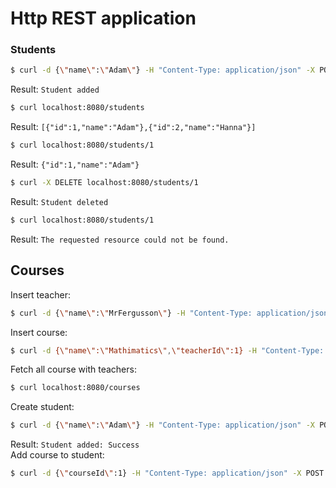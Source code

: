 # Http REST application
### Students
```bash
$ curl -d {\"name\":\"Adam\"} -H "Content-Type: application/json" -X POST localhost:8080/students
```  
Result: `Student added` 
```bash
$ curl localhost:8080/students
``` 
Result: `[{"id":1,"name":"Adam"},{"id":2,"name":"Hanna"}]`
```bash
$ curl localhost:8080/students/1
```  
Result: `{"id":1,"name":"Adam"}`  
```bash
$ curl -X DELETE localhost:8080/students/1
```  
Result: `Student deleted`  
```bash
$ curl localhost:8080/students/1
```  
Result: `The requested resource could not be found.`

## Courses
Insert teacher:  
```bash
$ curl -d {\"name\":\"MrFergusson\"} -H "Content-Type: application/json" -X POST localhost:8080/teachers
```  
Insert course:  
```bash
$ curl -d {\"name\":\"Mathimatics\",\"teacherId\":1} -H "Content-Type: application/json" -X POST localhost:8080/courses
```  
Fetch all course with teachers:  
```bash
$ curl localhost:8080/courses
```  
Create student:  
```bash
$ curl -d {\"name\":\"Adam\"} -H "Content-Type: application/json" -X POST localhost:8080/students
```  
Result: `Student added: Success`  
Add course to student:  
```bash
$ curl -d {\"courseId\":1} -H "Content-Type: application/json" -X POST localhost:8080/students/1/courses
```

